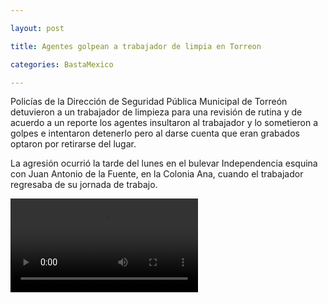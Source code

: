 ```yaml
---

layout: post

title: Agentes golpean a trabajador de limpia en Torreon

categories: BastaMexico

---
```


<p>Polic&iacute;as de la Direcci&oacute;n de Seguridad P&uacute;blica Municipal de Torre&oacute;n detuvieron a un trabajador de limpieza para una revisi&oacute;n de rutina y de acuerdo a un reporte los agentes insultaron al trabajador y lo sometieron a golpes e intentaron detenerlo pero al darse cuenta que eran grabados optaron por retirarse del lugar.</p>
<p>La agresi&oacute;n ocurri&oacute; la tarde del lunes en el bulevar Independencia esquina con Juan Antonio de la Fuente, en la Colonia Ana, cuando el trabajador regresaba de su jornada de trabajo.</p>
<p><video controls="controls" width="300" height="150">
<source src="https://www.facebook.com/video.php?v=734379463312327" />
</video></p>